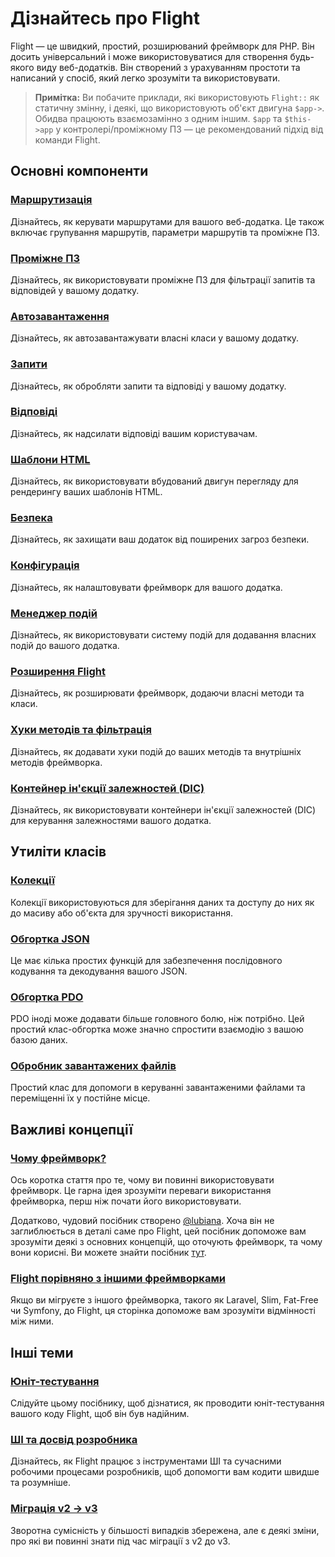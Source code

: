 # Дізнайтесь про Flight

Flight — це швидкий, простий, розширюваний фреймворк для PHP. Він досить універсальний і може використовуватися для створення будь-якого виду веб-додатків. 
Він створений з урахуванням простоти та написаний у спосіб, який легко зрозуміти та використовувати.

> **Примітка:** Ви побачите приклади, які використовують `Flight::` як статичну змінну, і деякі, що використовують об'єкт двигуна `$app->`. Обидва працюють взаємозамінно з одним іншим. `$app` та `$this->app` у контролері/проміжному ПЗ — це рекомендований підхід від команди Flight.

## Основні компоненти

### [Маршрутизація](/learn/routing)

Дізнайтесь, як керувати маршрутами для вашого веб-додатка. Це також включає групування маршрутів, параметри маршрутів та проміжне ПЗ.

### [Проміжне ПЗ](/learn/middleware)

Дізнайтесь, як використовувати проміжне ПЗ для фільтрації запитів та відповідей у вашому додатку.

### [Автозавантаження](/learn/autoloading)

Дізнайтесь, як автозавантажувати власні класи у вашому додатку.

### [Запити](/learn/requests)

Дізнайтесь, як обробляти запити та відповіді у вашому додатку.

### [Відповіді](/learn/responses)

Дізнайтесь, як надсилати відповіді вашим користувачам.

### [Шаблони HTML](/learn/templates)

Дізнайтесь, як використовувати вбудований двигун перегляду для рендерингу ваших шаблонів HTML.

### [Безпека](/learn/security)

Дізнайтесь, як захищати ваш додаток від поширених загроз безпеки.

### [Конфігурація](/learn/configuration)

Дізнайтесь, як налаштовувати фреймворк для вашого додатка.

### [Менеджер подій](/learn/events)

Дізнайтесь, як використовувати систему подій для додавання власних подій до вашого додатка.

### [Розширення Flight](/learn/extending)

Дізнайтесь, як розширювати фреймворк, додаючи власні методи та класи.

### [Хуки методів та фільтрація](/learn/filtering)

Дізнайтесь, як додавати хуки подій до ваших методів та внутрішніх методів фреймворка.

### [Контейнер ін'єкції залежностей (DIC)](/learn/dependency-injection-container)

Дізнайтесь, як використовувати контейнери ін'єкції залежностей (DIC) для керування залежностями вашого додатка.

## Утиліти класів

### [Колекції](/learn/collections)

Колекції використовуються для зберігання даних та доступу до них як до масиву або об'єкта для зручності використання.

### [Обгортка JSON](/learn/json)

Це має кілька простих функцій для забезпечення послідовного кодування та декодування вашого JSON.

### [Обгортка PDO](/learn/pdo-wrapper)

PDO іноді може додавати більше головного болю, ніж потрібно. Цей простий клас-обгортка може значно спростити взаємодію з вашою базою даних.

### [Обробник завантажених файлів](/learn/uploaded-file)

Простий клас для допомоги в керуванні завантаженими файлами та переміщенні їх у постійне місце.

## Важливі концепції

### [Чому фреймворк?](/learn/why-frameworks)

Ось коротка стаття про те, чому ви повинні використовувати фреймворк. Це гарна ідея зрозуміти переваги використання фреймворка, перш ніж почати його використовувати.

Додатково, чудовий посібник створено [@lubiana](https://git.php.fail/lubiana). Хоча він не заглиблюється в деталі саме про Flight, 
цей посібник допоможе вам зрозуміти деякі з основних концепцій, що оточують фреймворк, та чому вони корисні. 
Ви можете знайти посібник [тут](https://git.php.fail/lubiana/no-framework-tutorial/src/branch/master/README.md).

### [Flight порівняно з іншими фреймворками](/learn/flight-vs-another-framework)

Якщо ви мігруєте з іншого фреймворка, такого як Laravel, Slim, Fat-Free чи Symfony, до Flight, ця сторінка допоможе вам зрозуміти відмінності між ними.

## Інші теми

### [Юніт-тестування](/learn/unit-testing)

Слідуйте цьому посібнику, щоб дізнатися, як проводити юніт-тестування вашого коду Flight, щоб він був надійним.

### [ШІ та досвід розробника](/learn/ai)

Дізнайтесь, як Flight працює з інструментами ШІ та сучасними робочими процесами розробників, щоб допомогти вам кодити швидше та розумніше.

### [Міграція v2 -> v3](/learn/migrating-to-v3)

Зворотна сумісність у більшості випадків збережена, але є деякі зміни, про які ви повинні знати під час міграції з v2 до v3.